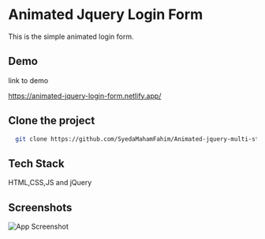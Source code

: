 
# Animated Jquery Login Form

This is the simple animated login form. 



## Demo

link to demo

https://animated-jquery-login-form.netlify.app/
## Clone the project

```bash
  git clone https://github.com/SyedaMahamFahim/Animated-jquery-multi-step_form
```



## Tech Stack

 HTML,CSS,JS and jQuery




## Screenshots

![App Screenshot](https://user-images.githubusercontent.com/79671325/189001711-fac67942-5d2e-4ff6-b5ef-0b551494fe74.png)

